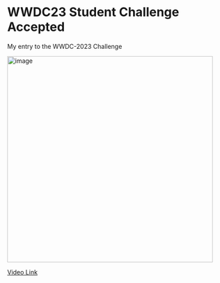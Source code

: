 # WWDC23 Student Challenge Accepted
My entry to the WWDC-2023 Challenge

<img width="472" alt="image" src="https://github.com/yemibox51/WWDC-2023-Student-Challenge/assets/19742642/d8356240-0e12-4fdd-ba9c-4830e4c26f7a">

[Video Link](https://youtu.be/c6faCHH9W5o)
